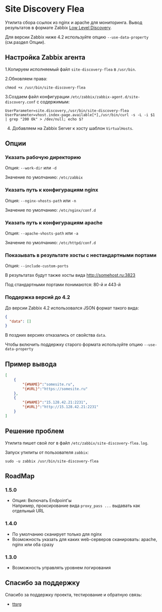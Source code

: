 # Site Discovery Flea

Утилита сбора ссылок из nginx и apache для мониторинга. Вывод результатов в формате Zabbix [Low Level Discovery](https://www.zabbix.com/documentation/4.0/ru/manual/discovery/low_level_discovery).

Для версии Zabbix ниже 4.2 используйте опцию `--use-data-property` (см.раздел Опции).

## Настройка Zabbix агента

1.Копируем исполняемый файл `site-discovery-flea` в `/usr/bin`.

2.Обновляем права:

```
chmod +x /usr/bin/site-discovery-flea
```

3.Создаем файл конфигурации `/etc/zabbix/zabbix-agent.d/site-discovery.conf` с содержимым:

```
UserParameter=site.discovery,/usr/bin/site-discovery-flea
UserParameter=vhost.index-page.available[*],/usr/bin/curl -s -L -i $1 | grep "200 Ok" > /dev/null; echo $?
```

4. Добавляем на Zabbix Server к хосту шаблон `VirtualHosts`.

## Опции

### Указать рабочую директорию

Опция: `--work-dir` или `-d`

Значение по умолчанию: `/etc/zabbix`

### Указать путь к конфигурациям nginx

Опция: `--nginx-vhosts-path` или `-n`

Значение по умолчанию: `/etc/nginx/conf.d`

### Указать путь к конфигурациям apache

Опция: `--apache-vhosts-path` или `-a`

Значение по умолчанию: `/etc/httpd/conf.d`

### Показывать в результате хосты с нестандартными портами

Опция: `--include-custom-ports`

В результатах будут также хосты вида http://somehost.ru:3823

Под стандартными портами понимаются: 80-й и 443-й 

### Поддержка версий до 4.2

До версии Zabbix 4.2 использовался JSON формат такого вида:

```json
{
  "data": []
}
``` 

В поздних версиях отказались от свойства `data`.

Чтобы включить поддержку старого формата используйте опцию `--use-data-property`

## Пример вывода

```json
[
    {
        "{#NAME}":"somesite.ru",
        "{#URL}":"https://somesite.ru"
    },
    {
        "{#NAME}":"15.128.42.21:2231",
        "{#URL}":"http://15.128.42.21:2231"
    }
]
```

## Решение проблем

Утилита пишет свой лог в файл `/etc/zabbix/site-discovery-flea.log`.

Запуск утилиты от пользователя `zabbix`:

```shell script
sudo -u zabbix /usr/bin/site-discovery-flea
```

## RoadMap

### 1.5.0

- Опция: Включать Endpoint'ы  
  Например, проксирование вида `proxy_pass ...` выдавать как отдельный URL 
  
### 1.4.0

- По умолчанию сканирует только для nginx
- Возможность указать для каких web-серверов сканировать: apache, nginx или оба сразу
  
### 1.3.0
  
  - Возможность управлять уровнем логирования

## Спасибо за поддержку

Спасибо за поддержку проекта, тестирование и обратную связь:

- [ttsrg](https://github.com/ttsrg)
